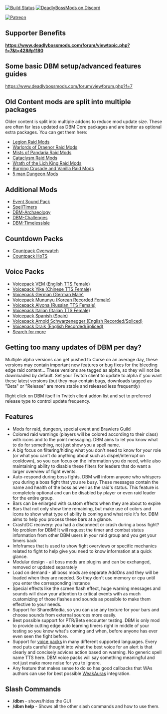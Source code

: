 [![Build Status](https://travis-ci.org/DeadlyBossMods/DeadlyBossMods.svg?branch=master)](https://travis-ci.org/DeadlyBossMods/DeadlyBossMods)
[![DeadlyBossMods on Discord](https://img.shields.io/badge/discord-DeadlyBossMods-738bd7.svg?style=flat)](https://discord.gg/DeadlyBossMods) 

[![Patreon](https://media.forgecdn.net/attachments/76/25/patreon-medium-button.png)](https://www.patreon.com/deadlybossmods)


<h2><strong>Supporter Benefits</strong></h2>
<p><strong><a href="https://www.deadlybossmods.com/forum/viewtopic.php?f=7&amp;t=428#p1180">https://www.deadlybossmods.com/forum/viewtopic.php?f=7&amp;t=428#p1180</a></strong></p>
<h2 id="w-suggestions-support-forums"><strong>Some basic DBM setup/advanced features guides</strong></h2>
<p><a href="https://www.deadlybossmods.com/forum/viewforum.php?f=7">https://www.deadlybossmods.com/forum/viewforum.php?f=7</a></p>
<h2 id="w-old-content-mods-are-split-into-multiple-packages"><strong>Old Content mods are split into multiple packages</strong></h2>
<p>Older content is split into multiple addons to reduce mod update size. These are often far less updated as DBM Core packages and are better as optional extra packages. You can get them here:</p>
<ul>
<li><a href="https://wow.curseforge.com/projects/deadly-boss-mods-dbm-legion">Legion Raid Mods</a></li>
<li><a href="https://wow.curseforge.com/projects/deadly-boss-mods-wod">Warlords of Draenor Raid Mods</a></li>
<li><a href="https://wow.curseforge.com/projects/deadly-boss-mods-mop">Mists of Pandaria Raid Mods</a></li>
<li><a href="https://wow.curseforge.com/projects/deadly-boss-mods-cataclysm-mods">Cataclysm Raid Mods</a></li>
<li><a href="https://wow.curseforge.com/projects/deadly-boss-mods-wotlk">Wrath of the Lich King Raid Mods</a></li>
<li><a href="https://wow.curseforge.com/projects/dbm-bc">Burning Crusade and Vanilla Raid Mods</a></li>
<li><a href="https://wow.curseforge.com/projects/deadly-boss-mods-dbm-dungeons">5 man Dungeon Mods</a></li>
</ul>
<h2 id="w-additional-mods"><strong>Additional Mods</strong></h2>
<ul>
<li><a href="https://wow.curseforge.com/projects/deadly-boss-mods-dbm-event-sound-pack">Event Sound Pack</a></li>
<li><a href="http://wow.curseforge.com/addons/dbm-spelltimers">SpellTimers</a></li>
<li><a href="http://wow.curseforge.com/addons/dbm-archaeology">DBM-Archaeology</a></li>
<li><a href="https://wow.curseforge.com/projects/dbm-challenges">DBM-Challenges</a></li>
<li><a href="http://wow.curseforge.com/addons/dbm-timeless-isle/">DBM-TimelessIsle</a></li>
</ul>
<h2><strong>Countdown Packs</strong></h2>
<ul>
<li><a href="https://wow.curseforge.com/projects/deadly-boss-mods-dbm-overwatch-countdown-pack">Countpack Overwatch</a></li>
<li><a href="https://wow.curseforge.com/projects/deadly-boss-mods-dbm-heroes-of-the-storm-hots">Countpack&nbsp;HoTS</a></li>
</ul>
<h2 id="w-voice-packs"><strong>Voice Packs</strong></h2>
<ul>
<li><a href="http://wow.curseforge.com/addons/dbm-voicepack-vem/">Voicepack VEM (English TTS Female)</a></li>
<li><a href="http://wow.curseforge.com/addons/dbm-voicepack-yike/">Voicepack Yike (Chinese TTS Female)</a></li>
<li><a href="http://wow.curseforge.com/addons/dbm-voicepack-german/">Voicepack German (German Male)</a></li>
<li><a href="https://wow.curseforge.com/projects/dbm-voicepack-mununyu">Voicepack Mununyu (Korean Recorded Female)</a></li>
<li><a href="http://wow.curseforge.com/addons/dbm-voicepack-russian/">Voicepack Alyona (Russian TTS Female)</a></li>
<li><a href="http://wow.curseforge.com/addons/dbm-voicepack-italian/">Voicepack Italian (Italian TTS Female)</a></li>
<li><a href="https://wow.curseforge.com/projects/dbm-voicepack-spanish-spain">Voicepack Spanish (Spain)</a></li>
<li><a href="http://wow.curseforge.com/addons/arnold-schwarzenegger-vem-dbm/">Voicepack Arnold Schwarzenegger (English Recorded/Spliced)</a></li>
<li><a href="http://wow.curseforge.com/addons/dbm-vpdraik/">Voicepack Draik (English Recorded/Spliced)</a></li>
<li><a href="https://wow.curseforge.com/search?search=dbm+voice">Search for more</a></li>
</ul>
<h2 id="w-getting-too-many-updates-of-dbm-per-day"><strong>Getting too many updates of DBM per day?</strong></h2>
<p>Multiple alpha versions can get pushed to Curse on an average day, these versions may contain important new features or bug fixes for the bleeding edge raid content... These versions are tagged as alpha, so they will not be downloaded by default. Set your Twitch client to update to alpha if you want these latest versions (but they may contain bugs, downloads tagged as "Beta" or "Release" are more stable and released less frequently)</p>
<p>Right click on DBM itself in Twitch client addon list and set to preferred release type to control update frequency.</p>
<h2 id="w-features"><strong>Features</strong></h2>
<ul>
<li>Mods for raid, dungeon, special event and Brawlers Guild</li>
<li>Colored raid warnings (players will be colored according to their class) with icons and to the point messaging. DBM aims to let you know what to do for something, not just show you a spell name.</li>
<li>A big focus on filtering/hiding what you don't need to know for your role (or what you can't do anything about such as dispel/interrupt on cooldown), so you can focus on the information you do need, while also maintaining ability to disable these filters for leaders that do want a larger overview of fight events.</li>
<li>Auto-respond during boss fights. DBM will inform anyone who whispers you during a boss fight that you are busy. These messages contain the name and health of the boss as well as the raid's status. This feature is completely optional and can be disabled by player or even raid leader for the entire group.</li>
<li>Bars can be enlarged with custom effects when they are about to expire</li>
<li>Bars that not only show time remaining, but make use of colors and icons to show what type of ability is coming and what role it's for. DBM aims to help you process these bars at a glance.</li>
<li>Crash/DC recovery: you had a disconnect or crash during a boss fight? No problem for DBM! It will request the timer and combat status information from other DBM users in your raid group and you get your timers back</li>
<li>Infoframes that is used to show fight overviews or specific mechanics related to fight to help give you need to know information at a quick glance.</li>
<li>Modular design - all boss mods are plugins and can be exchanged, removed or updated separately</li>
<li>Load on demand - all boss mods are separate AddOns and they will be loaded when they are needed. So they don't use memory or cpu until you enter the corresponding instance</li>
<li>Special effects like the screen flash effect, huge warning messages and sounds will draw your attention to critical events with as much customizing of those flashes and sounds as possible to make them effective to your needs.</li>
<li>Support for SharedMedia, so you can use any texture for your bars and choose sounds from external sources more easily.</li>
<li>Best possible support for PTR/Beta encounter testing. DBM is only mod to provide cutting edge auto learning timers right in middle of your testing so you know what's coming and when, before anyone has ever even seen the fight before.</li>
<li>Support for <a href="https://wow.curseforge.com/projects/dbm-voicepack-vem?gameCategorySlug=addons&amp;projectID=87805">voice packs</a> in many different supported languages. Every mod puts careful thought into what the best voice for an alert is that clearly and concisely advices action based on warning. No generic spell name TTS here. DBM voice packs will say something meaningful and not just make more noise for you to ignore.</li>
<li>Any feature that makes sense to do so has good callbacks that WAs authors can use for best possible <a href="https://www.wowace.com/projects/weakauras-2">WeakAuras</a> integration.</li>
</ul>
<h2 id="w-slash-commands"><strong>Slash Commands</strong></h2>
<ul>
<li><strong>/dbm</strong> - shows/hides the GUI</li>
<li><strong>/dbm help</strong> - Shows all the other slash commands and how to use them.</li>
</ul>
